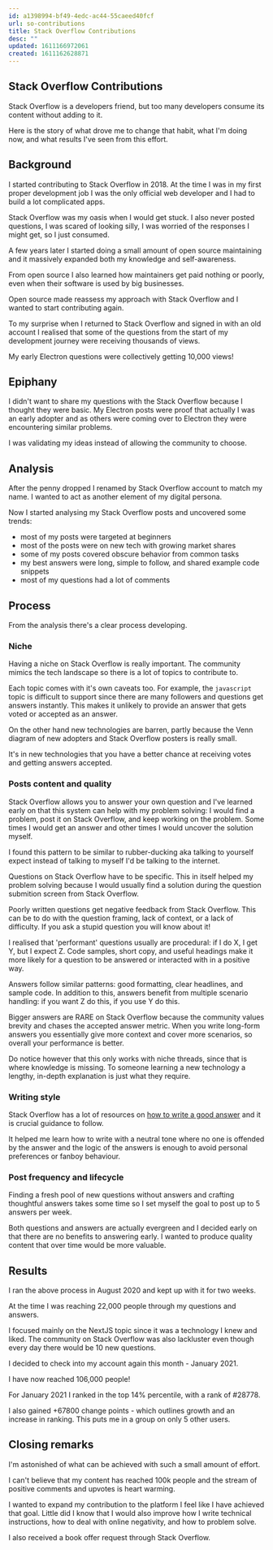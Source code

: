 ```yaml
---
id: a1398994-bf49-4edc-ac44-55caeed40fcf
url: so-contributions
title: Stack Overflow Contributions
desc: ""
updated: 1611166972061
created: 1611162628871
---
```


## Stack Overflow Contributions

Stack Overflow is a developers friend, but too many developers consume its content without adding to it.

Here is the story of what drove me to change that habit, what I'm doing now, and what results I've seen from this effort.

## Background

I started contributing to Stack Overflow in 2018. At the time I was in my first proper development job I was the only official web developer and I had to build a lot complicated apps.

Stack Overflow was my oasis when I would get stuck. I also never posted questions, I was scared of looking silly, I was worried of the responses I might get, so I just consumed.

A few years later I started doing a small amount of open source maintaining and it massively expanded both my knowledge and self-awareness.

From open source I also learned how maintainers get paid nothing or poorly, even when their software is used by big businesses.

Open source made reassess my approach with Stack Overflow and I wanted to start contributing again.

To my surprise when I returned to Stack Overflow and signed in with an old account I realised that some of the questions from the start of my development journey were receiving thousands of views.

My early Electron questions were collectively getting 10,000 views!

## Epiphany

I didn't want to share my questions with the Stack Overflow because I thought they were basic. My Electron posts were proof that actually I was an early adopter and as others were coming over to Electron they were encountering similar problems.

I was validating my ideas instead of allowing the community to choose.

## Analysis

After the penny dropped I renamed by Stack Overflow account to match my name. I wanted to act as another element of my digital persona.

Now I started analysing my Stack Overflow posts and uncovered some trends:

- most of my posts were targeted at beginners
- most of the posts were on new tech with growing market shares
- some of my posts covered obscure behavior from common tasks
- my best answers were long, simple to follow, and shared example code snippets
- most of my questions had a lot of comments

## Process

From the analysis there's a clear process developing.

### Niche

Having a niche on Stack Overflow is really important. The community mimics the tech landscape so there is a lot of topics to contribute to.

Each topic comes with it's own caveats too. For example, the `javascript` topic is difficult to support since there are many followers and questions get answers instantly. This makes it unlikely to provide an answer that gets voted or accepted as an answer.

On the other hand new technologies are barren, partly because the Venn diagram of new adopters and Stack Overflow posters is really small.

It's in new technologies that you have a better chance at receiving votes and getting answers accepted.

### Posts content and quality

Stack Overflow allows you to answer your own question and I've learned early on that this system can help with my problem solving: I would find a problem, post it on Stack Overflow, and keep working on the problem. Some times I would get an answer and other times I would uncover the solution myself.

I found this pattern to be similar to rubber-ducking aka talking to yourself expect instead of talking to myself I'd be talking to the internet.

Questions on Stack Overflow have to be specific. This in itself helped my problem solving because I would usually find a solution during the question submition screen from Stack Overflow.

Poorly written questions get negative feedback from Stack Overflow. This can be to do with the question framing, lack of context, or a lack of difficulty. If you ask a stupid question you will know about it!

I realised that 'performant' questions usually are procedural: if I do X, I get Y, but I expect Z. Code samples, short copy, and useful headings make it more likely for a question to be answered or interacted with in a positive way.

Answers follow similar patterns: good formatting, clear headlines, and sample code. In addition to this, answers benefit from multiple scenario handling: if you want Z do this, if you use Y do this.

Bigger answers are RARE on Stack Overflow because the community values brevity and chases the accepted answer metric. When you write long-form answers you essentially give more context and cover more scenarios, so overall your performance is better.

Do notice however that this only works with niche threads, since that is where knowledge is missing. To someone learning a new technology a lengthy, in-depth explanation is just what they require.

### Writing style

Stack Overflow has a lot of resources on [how to write a good answer](https://stackoverflow.com/help/how-to-answer) and it is crucial guidance to follow.

It helped me learn how to write with a neutral tone where no one is offended by the answer and the logic of the answers is enough to avoid personal preferences or fanboy behaviour.

### Post frequency and lifecycle

Finding a fresh pool of new questions without answers and crafting thoughtful answers takes some time so I set myself the goal to post up to 5 answers per week.

Both questions and answers are actually evergreen and I decided early on that there are no benefits to answering early. I wanted to produce quality content that over time would be more valuable.

## Results

I ran the above process in August 2020 and kept up with it for two weeks.

At the time I was reaching 22,000 people through my questions and answers.

I focused mainly on the NextJS topic since it was a technology I knew and liked. The community on Stack Overflow was also lackluster even though every day there would be 10 new questions.

I decided to check into my account again this month - January 2021.

I have now reached 106,000 people!

For January 2021 I ranked in the top 14% percentile, with a rank of #28778.

I also gained +67800 change points - which outlines growth and an increase in ranking. This puts me in a group on only 5 other users.

## Closing remarks

I'm astonished of what can be achieved with such a small amount of effort.

I can't believe that my content has reached 100k people and the stream of positive comments and upvotes is heart warming.

I wanted to expand my contribution to the platform I feel like I have achieved that goal. Little did I know that I would also improve how I write technical instructions, how to deal with online negativity, and how to problem solve.

I also received a book offer request through Stack Overflow.
